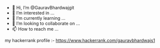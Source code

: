 - 👋 Hi, I’m @GauravBhardwajgit
- 👀 I’m interested in ...
- 🌱 I’m currently learning ...
- 💞️ I’m looking to collaborate on ...
- 📫 How to reach me ...

<!---
GauravBhardwajgit/GauravBhardwajgit is a ✨ special ✨ repository because its `README.md` (this file) appears on your GitHub profile.
You can click the Preview link to take a look at your changes.
--->
my hackerrank profile :- https://www.hackerrank.com/gauravbhardwajs1
